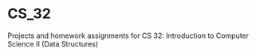 # CS_32
Projects and homework assignments for CS 32: Introduction to Computer Science II (Data Structures)
